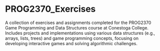 # PROG2370_Exercises
A collection of exercises and assignments completed for the PROG2370 Game Programming and Data Structures course at Conestoga College. Includes projects and implementations using various data structures (e.g., arrays, lists, trees) and game programming concepts, focusing on developing interactive games and solving algorithmic challenges.
